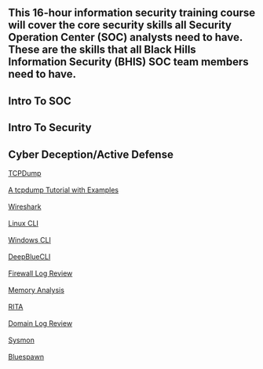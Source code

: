 ## This 16-hour information security training course will cover the core  security skills all Security Operation Center (SOC) analysts need to  have. These are the skills that all Black Hills Information Security  (BHIS) SOC team members need to have.
## 


## Intro To SOC


## Intro To Security


## Cyber Deception/Active Defense


[TCPDump](https://github.com/strandjs/IntroLabs/blob/master/IntroClassFiles/Tools/IntroClass/TCPDump/TCPDump.md)
<br></br>
[A tcpdump Tutorial with Examples](https://danielmiessler.com/p/tcpdump/)
<br></br>
[Wireshark](https://github.com/strandjs/IntroLabs/blob/master/IntroClassFiles/Tools/IntroClass/Wireshark/Wireshark.md)
<br></br>
[Linux CLI](https://github.com/strandjs/IntroLabs/blob/master/IntroClassFiles/Tools/IntroClass/LinuxCLI/LinuxCLI.md)
<br></br>
[Windows CLI](https://github.com/strandjs/IntroLabs/blob/master/IntroClassFiles/Tools/IntroClass/WindowsCLI/WindowsCLI.md)
<br></br>
[DeepBlueCLI](https://github.com/strandjs/IntroLabs/blob/master/IntroClassFiles/Tools/IntroClass/deepbluecli/DeepBlueCLI.md)
<br></br>
[Firewall Log Review](https://github.com/strandjs/IntroLabs/blob/master/IntroClassFiles/Tools/IntroClass/FirewallLog/FirewallLog.md)
<br></br>
[Memory Analysis](https://github.com/strandjs/IntroLabs/blob/master/IntroClassFiles/Tools/IntroClass/Memory/MemoryAnalysis.md)
<br></br>
[RITA](https://github.com/strandjs/IntroLabs/blob/master/IntroClassFiles/Tools/IntroClass/RITA/RITA.md)
<br></br>
[Domain Log Review](https://github.com/strandjs/IntroLabs/blob/master/IntroClassFiles/Tools/IntroClass/DomainLogReview/DomainLogReview.md)
<br></br>
[Sysmon](https://github.com/strandjs/IntroLabs/blob/master/IntroClassFiles/Tools/IntroClass/Sysmon/Sysmon.md)
<br></br>
[Bluespawn](https://github.com/strandjs/IntroLabs/blob/master/IntroClassFiles/Tools/IntroClass/bluespawn/Bluespawn.md)
<br></br>
[]()
<br></br>
[]()
<br></br>
[]()
<br></br>
[]()
<br></br>
[]()
<br></br>
[]()
<br></br>
[]()
<br></br>
[]()
<br></br>
[]()
<br></br>
[]()
<br></br>
[]()
<br></br>
[]()
<br></br>
[]()
<br></br>
[]()
<br></br>
[]()
<br></br>
[]()
<br></br>
[]()
<br></br>
[]()
<br></br>
[]()
<br></br>
[]()
<br></br>
[]()
<br></br>
[]()
<br></br>
[]()
<br></br>
[]()
<br></br>
[]()
<br></br>
[]()
<br></br>
[]()
<br></br>
[]()
<br></br>
[]()
<br></br>
[]()
<br></br>
[]()
<br></br>
[]()
<br></br>
[]()
<br></br>
[]()
<br></br>
[]()
<br></br>
[]()
<br></br>
[]()
<br></br>
[]()
<br></br>
[]()
<br></br>
[]()
<br></br>
[]()
<br></br>
[]()
<br></br>
[]()
<br></br>
[]()
<br></br>
[]()
<br></br>
[]()
<br></br>
[]()
<br></br>
[]()
<br></br>
[]()
<br></br>
[]()
<br></br>
[]()
<br></br>
[]()
<br></br>
[]()
<br></br>
[]()
<br></br>
[]()
<br></br>
[]()
<br></br>
[]()
<br></br>
[]()
<br></br>
[]()
<br></br>
[]()
<br></br>
[]()
<br></br>
[]()
<br></br>
[]()
<br></br>
[]()
<br></br>
[]()
<br></br>
[]()
<br></br>
[]()
<br></br>
[]()
<br></br>
[]()
<br></br>
[]()
<br></br>
[]()
<br></br>
[]()
<br></br>
[]()
<br></br>
[]()
<br></br>
[]()
<br></br>
[]()
<br></br>
[]()
<br></br>
[]()
<br></br>
[]()
<br></br>
[]()
<br></br>
[]()
<br></br>
[]()
<br></br>
[]()
<br></br>
[]()
<br></br>
[]()
<br></br>
[]()
<br></br>
[]()
<br></br>
[]()
<br></br>
[]()
<br></br>
[]()
<br></br>
[]()
<br></br>
[]()
<br></br>
[]()
<br></br>
[]()
<br></br>
[]()
<br></br>
[]()
<br></br>
[]()
<br></br>
[]()
<br></br>
[]()
<br></br>
[]()
<br></br>
[]()
<br></br>
[]()
<br></br>
[]()
<br></br>
[]()
<br></br>
[]()
<br></br>
[]()
<br></br>
[]()
<br></br>
[]()
<br></br>
[]()
<br></br>
[]()
<br></br>
[]()
<br></br>
[]()
<br></br>
[]()
<br></br>
[]()
<br></br>
[]()
<br></br>
[]()
<br></br>
[]()
<br></br>
[]()
<br></br>


